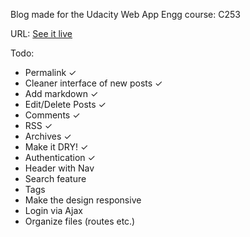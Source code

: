 Blog made for the Udacity Web App Engg course: C253

URL: [See it live](http://blagonudacity.appspot.com)

Todo:

- Permalink &#10003;
- Cleaner interface of new posts &#10003;
- Add markdown &#10003;
- Edit/Delete Posts &#10003;
- Comments &#10003; 
- RSS &#10003;
- Archives &#10003; 
- Make it DRY! &#10003;
- Authentication &#10003;
- Header with Nav
- Search feature
- Tags
- Make the design responsive
- Login via Ajax
- Organize files (routes etc.)
